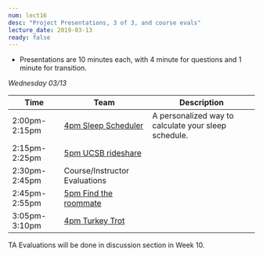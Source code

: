 ```yaml
---
num: lect16
desc: "Project Presentations, 3 of 3, and course evals"
lecture_date: 2019-03-13
ready: false
---
```



* Presentations are 10 minutes each, with 4 minute for questions and 1 minute for transition. 


*Wednesday 03/13*

| Time | Team | Description |
|-|-|-|
| 2:00pm-2:15pm | [4pm Sleep Scheduler](https://github.com/ucsb-cs48-w19/4pm-sleep-scheduler) | A personalized way to calculate your sleep schedule. |
| 2:15pm-2:25pm | [5pm UCSB rideshare](https://github.com/ucsb-cs48-w19/5pm-ucsb-rideshare) | |
| 2:30pm-2:45pm | Course/Instructor Evaluations | |
| 2:45pm-2:55pm | [5pm Find the roommate](https://github.com/ucsb-cs48-w19/5pm-findtheroommate) | |
| 3:05pm-3:10pm | [4pm Turkey Trot](https://github.com/ucsb-cs48-w19/4pm-turkey-trot) | |

TA Evaluations will be done in discussion section in Week 10.
